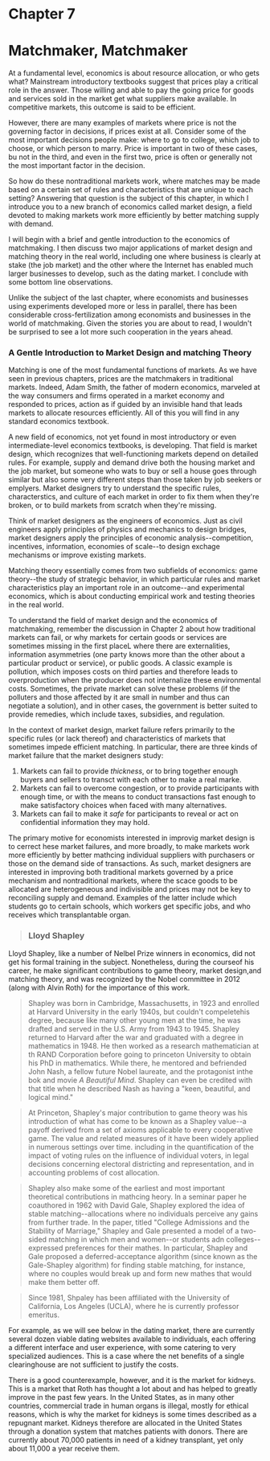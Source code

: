 # Chapter 7

# Matchmaker, Matchmaker

At a fundamental level, economics is about resource allocation, or who gets what? Mainstream introductory textbooks suggest that prices play a critical role in the answer. Those willing and able to pay the going price for goods and services sold in the market get what suppliers make available. In competitive markets, this outcome is said to be efficient.

However, there are many examples of markets where price is not the governing factor in decisions, if prices exist at all. Consider some of the most important decisions people make: where to go to college, which job to choose, or which person to marry. Price is important in two of these cases, bu not in the third, and even in the first two, price is often or generally not the most important factor in the decision.

So how do these nontraditional markets work, where matches may be made based on a certain set of rules and characteristics that are unique to each setting? Answering that question is the subject of this chapter, in which I introduce you to a new branch of economics called market design, a field devoted to making markets work more efficiently by better matching supply with demand.

I will begin with a brief and gentle introduction to the economics of matchmaking. I then discuss two major applications of market design and matching theory in the real world, including one where business is clearly at stake (the job market) and the other where the Internet has enabled much larger businesses to develop, such as the dating market. I conclude with some bottom line observations.

Unlike the subject of the last chapter, where economists and businesses using experiments developed more or less in parallel, there has been considerable cross-fertilization among economists and businesses in the world of matchmaking. Given the stories you are about to read, I wouldn't be surprised to see a lot more such cooperation in the years ahead.

### A Gentle Introduction to Market Design and matching Theory

Matching is one of the most fundamental functions of markets. As we have seen in previous chapters, prices are the matchmakers in traditional markets. Indeed, Adam Smith, the father of modern economics, marveled at the way consumers and firms operated in a market economy and responded to prices, action as if guided by an invisible hand that leads markets to allocate resources efficiently. All of this you will find in any standard economics textbook.

A new field of economics, not yet found in most introductory or even intermediate-level economics textbooks, is developing. That field is market design, which recognizes that well-functioning markets depend on detailed rules. For example, supply and demand drive both the housing market and the job market, but someone who wats to buy or sell a house goes through similar but also some very different steps than those taken by job seekers or emplyers. Market designers try to understand the specific rules, characterstics, and culture of each market in order to fix them when they're broken, or to build markets from scratch when they're missing.

Think of market designers as the engineers of economics. Just as civil engineers apply principles of physics and mechanics to design bridges, market designers apply the principles of economic analysis--competition, incentives, information, economies of scale--to design exchage mechanisms or improve existing markets.

Matching theory essentially comes from two subfields of economics: game theory--the study of strategic behavior, in which particular rules and market characteristics play an important role in an outcome--and experimental economics, which is about conducting empirical work and testing theories in the real world.

To understand the field of market design and the economics of matchmaking, remember the discussion in Chapter 2 about how traditional markets can fail, or why markets for certain goods or services are sometimes missing in the first placeL where there are externalities, information asymmetries (one party knows more than the other about a particular product or service), or public goods. A classic example is pollution, which imposes costs on third parties and therefore leads to overproduction when the producer does not internalize these environmental costs. Sometimes, the private market can solve these problems (if the polluters and those affected by it are small in number and thus can negotiate a solution), and in other cases, the government is better suited to provide remedies, which include taxes, subsidies, and regulation.

In the context of market design, market failure refers primarily to the specific rules (or lack thereof) and characteristics of markets that sometimes impede efficient matching. In particular, there are three kinds of market failure that the market designers study:

1. Markets can fail to provide *thickness*, or to bring together enough buyers and sellers to transct with each other to make a real marke.
2. Markets can fail to overcome congestion, or to provide participants with enough time, or with the means to conduct transactions fast enough to make satisfactory choices when faced with many alternatives.
3. Markets can fail to make it *safe* for participants to reveal or act on confidential information they may hold.

The primary motive for economists interested in improvig market design is to cerrect hese market failures, and more broadly, to make markets work more efficiently by better mathcing individual suppliers with purchasers or those on the demand side of transactions. As such, market designers are interested in improving both traditional markets governed by a price mechanism and nontraditional markets, where the scace goods to be allocated are heterogeneous and indivisible and prices may not be key to reconciling supply and demand. Examples of the latter include which students go to certain schools, which workers get specific jobs, and who receives which transplantable organ.

> ### Lloyd Shapley
Lloyd Shapley, like a number of Nelbel Prize winners in economics, did not get his formal training in the subject. Nonetheless, during the courseof his career, he make significant contributions to game theory, market design,and matching theory, and was recognized by the Nobel committee in 2012 (along with Alvin Roth) for the importance of this work.

> Shapley was born in Cambridge, Massachusetts, in 1923 and enrolled at Harvard University in the early 1940s, but couldn't compeletehis degree, because like many other young men at the time, he was drafted and served in the U.S. Army from 1943 to 1945. Shapley returned to Harvard after the war and graduated with a degree in mathematics in 1948. He then worked as a research mathematician at th RAND Corporation before going to princeton University to obtain his PhD in mathematics. While there, he mentored and befriended John Nash, a fellow future Nobel laureate, and the protagonist inthe bok and movie *A Beautiful Mind*. Shapley can even be credited with that title when he described Nash as having a "keen, beautiful, and logical mind."

> At Princeton, Shapley's major contribution to game theory was his introduction of what has come to be known as a Shapley value--a payoff derived from a set of axioms applicable to every cooperative game. The value and related measures of it have been widely applied in numerous settings over time. including in the quantification of the impact of voting rules on the influence of individual voters, in legal decisions concerning electoral districting and representation, and in accounting problems of cost allocation.

> Shapley also make some of the earliest and most important theoretical contributions in mathcing heory. In a seminar paper he coauthored in 1962 with David Gale, Shapley explored the idea of stable matching--allocations where no individuals perceive any gains from further trade. In the paper, titled "College Admissions and the Stability of Marriage," Shapley and Gale presented a model of a two-sided matching in which men and women--or students adn colleges--expressed preferences for their mathes. In particular, Shapley and Gale proposed a deferred-acceptance algorithm (since known as the Gale-Shapley algorithm) for finding stable matching, for instance, where no couples would break up and form new mathes that would make them better off.

> Since 1981, Shpaley has been affiliated with the University of California, Los Angeles (UCLA), where he is currently professor emeritus.

For example, as we will see below in the dating market, there are currently several dozen viable dating websites available to individuals, each offering a different interface and user experience, with some catering to very specialized audiences. This is a case where the net benefits of a single clearinghouse are not sufficient to justify the costs.

There is a good counterexample, however, and it is the market for kidneys. This is a market that Roth has thought a lot about and has helped to greatly improve in the past few years. In the United States, as in many other countries, commercial trade in human organs is illegal, mostly for ethical reasons, which is why the market for kidneys is some times described as a repugnant market. Kidneys therefore are allocated in the United States through a donation system that matches patients with donors. There are currently about 70,000 patients in need of a kidney transplant, yet only about 11,000 a year receive them.
